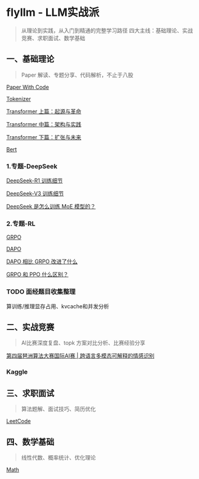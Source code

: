# flyllm - LLM实战派
> 从理论到实践，从入门到精通的完整学习路径
> 四大主线：基础理论、实战竞赛、求职面试、数学基础


## 一、基础理论
> Paper 解读、专题分享、代码解析，不止于八股

[Paper With Code](https://github.com/Decalogue/flyllm/blob/main/llm/PaperWithCode.md)

[Tokenizer](https://github.com/Decalogue/flyllm/blob/main/llm/Tokenizer.md)

[Transformer 上篇：起源与革命](https://github.com/Decalogue/flyllm/blob/main/llm/Transformer_1.md)

[Transformer 中篇：架构与实践](https://github.com/Decalogue/flyllm/blob/main/llm/Transformer_2.md)

[Transformer 下篇：扩张与未来](https://github.com/Decalogue/flyllm/blob/main/llm/Transformer_3.md)

[Bert](https://github.com/Decalogue/flyllm/blob/main/llm/Bert.md)

### 1.专题-DeepSeek
[DeepSeek-R1 训练细节](https://github.com/Decalogue/flyllm/blob/main/llm/DeepSeek-R1.md)

[DeepSeek-V3 训练细节](https://github.com/Decalogue/flyllm/blob/main/llm/DeepSeek-V3.md)

[DeepSeek 是怎么训练 MoE 模型的？](https://github.com/Decalogue/flyllm/blob/main/llm/DeepSeek.md)

### 2.专题-RL
[GRPO](https://github.com/Decalogue/flyllm/blob/main/llm/GRPO.md)

[DAPO](https://github.com/Decalogue/flyllm/blob/main/llm/DAPO.md)

[DAPO 相比 GRPO 改进了什么](https://github.com/Decalogue/flyllm/blob/main/llm/DAPO_vs_GRPO.md)

[GRPO 和 PPO 什么区别？](https://github.com/Decalogue/flyllm/blob/main/llm/PPO.md)

### TODO 面经题目收集整理

算训练/推理显存占用、kvcache和并发分析


## 二、实战竞赛
> AI比赛深度复盘、topk 方案对比分析、比赛经验分享

[第四届琶洲算法大赛国际AI赛 | 跨语言多模态可解释的情感识别](https://github.com/Decalogue/flyllm/blob/main/competition/PaZhou.md)

### Kaggle


## 三、求职面试
> 算法题解、面试技巧、简历优化

[LeetCode](https://github.com/Decalogue/flyllm/blob/main/algorithm/README.md)


## 四、数学基础
> 线性代数、概率统计、优化理论

[Math](https://github.com/Decalogue/flyllm/blob/main/math/README.md)
